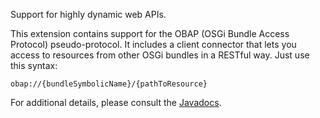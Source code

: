 Support for highly dynamic web APIs.

This extension contains support for the OBAP (OSGi Bundle Access Protocol) pseudo-protocol. It includes a client connector that lets you access to resources from other OSGi bundles in a RESTful way. Just use this syntax:

    obap://{bundleSymbolicName}/{pathToResource}

For additional details, please consult the
[Javadocs](javadocs://osgi/ext/org/restlet/ext/osgi/package-summary.html).
